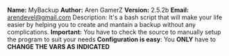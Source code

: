 **Name:** MyBackup
**Author:** Aren GamerZ
**Version:** 2.5.2b
**Email:** arendevel@gmail.com
Description: It's a bash script that will make your life easier by helping you to create and mantain a backup without any complications.
**Important:** You have to check the source to manually setup the program to suit your needs 
**Configuration is easy**: You **ONLY** have to **CHANGE THE VARS AS INDICATED**